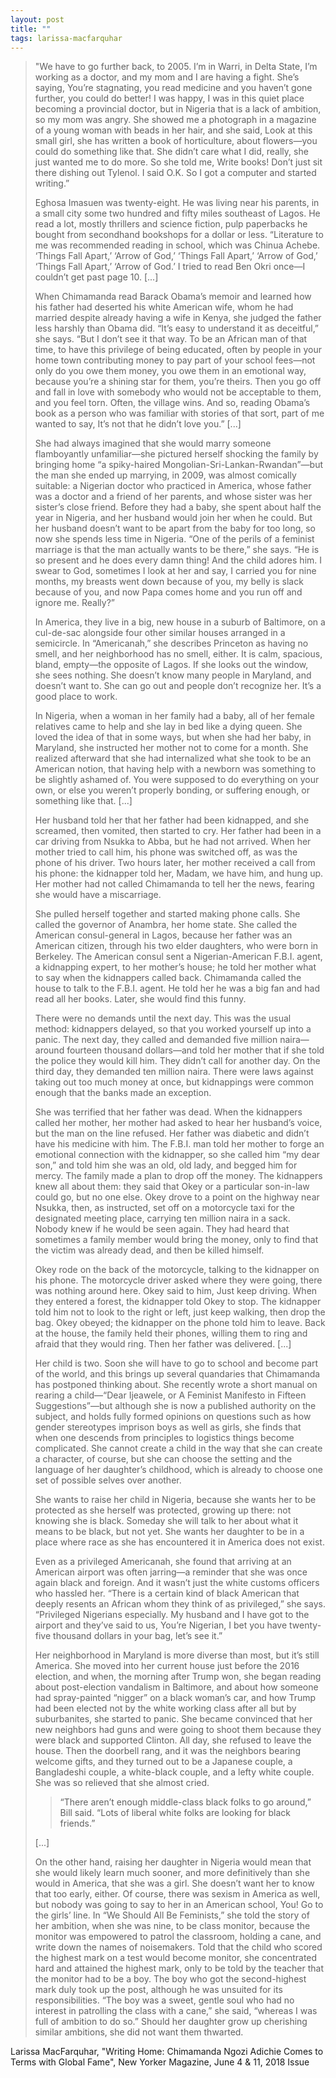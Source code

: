 ```yaml
---
layout: post
title: ""
tags: larissa-macfarquhar
--- 
```


> "We have to go further back, to 2005. I’m in Warri, in Delta State, I’m working as a doctor, and my mom and I are having a fight. She’s saying, You’re stagnating, you read medicine and you haven’t gone further, you could do better! I was happy, I was in this quiet place becoming a provincial doctor, but in Nigeria that is a lack of ambition, so my mom was angry. She showed me a photograph in a magazine of a young woman with beads in her hair, and she said, Look at this small girl, she has written a book of horticulture, about flowers—you could do something like that. She didn’t care what I did, really, she just wanted me to do more. So she told me, Write books! Don’t just sit there dishing out Tylenol. I said O.K. So I got a computer and started writing.”
> 
> Eghosa Imasuen was twenty-eight. He was living near his parents, in a small city some two hundred and fifty miles southeast of Lagos. He read a lot, mostly thrillers and science fiction, pulp paperbacks he bought from secondhand bookshops for a dollar or less. “Literature to me was recommended reading in school, which was Chinua Achebe. ‘Things Fall Apart,’ ‘Arrow of God,’ ‘Things Fall Apart,’ ‘Arrow of God,’ ‘Things Fall Apart,’ ‘Arrow of God.’ I tried to read Ben Okri once—I couldn’t get past page 10. [...]
> 
> When Chimamanda read Barack Obama’s memoir and learned how his father had deserted his white American wife, whom he had married despite already having a wife in Kenya, she judged the father less harshly than Obama did. “It’s easy to understand it as deceitful,” she says. “But I don’t see it that way. To be an African man of that time, to have this privilege of being educated, often by people in your home town contributing money to pay part of your school fees—not only do you owe them money, you owe them in an emotional way, because you’re a shining star for them, you’re theirs. Then you go off and fall in love with somebody who would not be acceptable to them, and you feel torn. Often, the village wins. And so, reading Obama’s book as a person who was familiar with stories of that sort, part of me wanted to say, It’s not that he didn’t love you.” [...]
> 
> She had always imagined that she would marry someone flamboyantly unfamiliar—she pictured herself shocking the family by bringing home “a spiky-haired Mongolian-Sri-Lankan-Rwandan”—but the man she ended up marrying, in 2009, was almost comically suitable: a Nigerian doctor who practiced in America, whose father was a doctor and a friend of her parents, and whose sister was her sister’s close friend. Before they had a baby, she spent about half the year in Nigeria, and her husband would join her when he could. But her husband doesn’t want to be apart from the baby for too long, so now she spends less time in Nigeria. “One of the perils of a feminist marriage is that the man actually wants to be there,” she says. “He is so present and he does every damn thing! And the child adores him. I swear to God, sometimes I look at her and say, I carried you for nine months, my breasts went down because of you, my belly is slack because of you, and now Papa comes home and you run off and ignore me. Really?”
> 
> In America, they live in a big, new house in a suburb of Baltimore, on a cul-de-sac alongside four other similar houses arranged in a semicircle. In “Americanah,” she describes Princeton as having no smell, and her neighborhood has no smell, either. It is calm, spacious, bland, empty—the opposite of Lagos. If she looks out the window, she sees nothing. She doesn’t know many people in Maryland, and doesn’t want to. She can go out and people don’t recognize her. It’s a good place to work.
> 
> In Nigeria, when a woman in her family had a baby, all of her female relatives came to help and she lay in bed like a dying queen. She loved the idea of that in some ways, but when she had her baby, in Maryland, she instructed her mother not to come for a month. She realized afterward that she had internalized what she took to be an American notion, that having help with a newborn was something to be slightly ashamed of. You were supposed to do everything on your own, or else you weren’t properly bonding, or suffering enough, or something like that. [...]
> 
> Her husband told her that her father had been kidnapped, and she screamed, then vomited, then started to cry. Her father had been in a car driving from Nsukka to Abba, but he had not arrived. When her mother tried to call him, his phone was switched off, as was the phone of his driver. Two hours later, her mother received a call from his phone: the kidnapper told her, Madam, we have him, and hung up. Her mother had not called Chimamanda to tell her the news, fearing she would have a miscarriage.
> 
> She pulled herself together and started making phone calls. She called the governor of Anambra, her home state. She called the American consul-general in Lagos, because her father was an American citizen, through his two elder daughters, who were born in Berkeley. The American consul sent a Nigerian-American F.B.I. agent, a kidnapping expert, to her mother’s house; he told her mother what to say when the kidnappers called back. Chimamanda called the house to talk to the F.B.I. agent. He told her he was a big fan and had read all her books. Later, she would find this funny.
> 
> There were no demands until the next day. This was the usual method: kidnappers delayed, so that you worked yourself up into a panic. The next day, they called and demanded five million naira—around fourteen thousand dollars—and told her mother that if she told the police they would kill him. They didn’t call for another day. On the third day, they demanded ten million naira. There were laws against taking out too much money at once, but kidnappings were common enough that the banks made an exception.
> 
> She was terrified that her father was dead. When the kidnappers called her mother, her mother had asked to hear her husband’s voice, but the man on the line refused. Her father was diabetic and didn’t have his medicine with him. The F.B.I. man told her mother to forge an emotional connection with the kidnapper, so she called him “my dear son,” and told him she was an old, old lady, and begged him for mercy. The family made a plan to drop off the money. The kidnappers knew all about them: they said that Okey or a particular son-in-law could go, but no one else. Okey drove to a point on the highway near Nsukka, then, as instructed, set off on a motorcycle taxi for the designated meeting place, carrying ten million naira in a sack. Nobody knew if he would be seen again. They had heard that sometimes a family member would bring the money, only to find that the victim was already dead, and then be killed himself.
> 
> Okey rode on the back of the motorcycle, talking to the kidnapper on his phone. The motorcycle driver asked where they were going, there was nothing around here. Okey said to him, Just keep driving. When they entered a forest, the kidnapper told Okey to stop. The kidnapper told him not to look to the right or left, just keep walking, then drop the bag. Okey obeyed; the kidnapper on the phone told him to leave. Back at the house, the family held their phones, willing them to ring and afraid that they would ring. Then her father was delivered. [...]
> 
> Her child is two. Soon she will have to go to school and become part of the world, and this brings up several quandaries that Chimamanda has postponed thinking about. She recently wrote a short manual on rearing a child—“Dear Ijeawele, or A Feminist Manifesto in Fifteen Suggestions”—but although she is now a published authority on the subject, and holds fully formed opinions on questions such as how gender stereotypes imprison boys as well as girls, she finds that when one descends from principles to logistics things become complicated. She cannot create a child in the way that she can create a character, of course, but she can choose the setting and the language of her daughter’s childhood, which is already to choose one set of possible selves over another.
> 
> She wants to raise her child in Nigeria, because she wants her to be protected as she herself was protected, growing up there: not knowing she is black. Someday she will talk to her about what it means to be black, but not yet. She wants her daughter to be in a place where race as she has encountered it in America does not exist.
> 
> Even as a privileged Americanah, she found that arriving at an American airport was often jarring—a reminder that she was once again black and foreign. And it wasn’t just the white customs officers who hassled her. “There is a certain kind of black American that deeply resents an African whom they think of as privileged,” she says. “Privileged Nigerians especially. My husband and I have got to the airport and they’ve said to us, You’re Nigerian, I bet you have twenty-five thousand dollars in your bag, let’s see it.”
> 
> Her neighborhood in Maryland is more diverse than most, but it’s still America. She moved into her current house just before the 2016 election, and when, the morning after Trump won, she began reading about post-election vandalism in Baltimore, and about how someone had spray-painted “nigger” on a black woman’s car, and how Trump had been elected not by the white working class after all but by suburbanites, she started to panic. She became convinced that her new neighbors had guns and were going to shoot them because they were black and supported Clinton. All day, she refused to leave the house. Then the doorbell rang, and it was the neighbors bearing welcome gifts, and they turned out to be a Japanese couple, a Bangladeshi couple, a white-black couple, and a lefty white couple. She was so relieved that she almost cried.
> 
> > “There aren’t enough middle-class black folks to go around,” Bill said. “Lots of liberal white folks are looking for black friends.”
> 
> [...]
> 
> On the other hand, raising her daughter in Nigeria would mean that she would likely learn much sooner, and more definitively than she would in America, that she was a girl. She doesn’t want her to know that too early, either. Of course, there was sexism in America as well, but nobody was going to say to her in an American school, You! Go to the girls’ line. In “We Should All Be Feminists,” she told the story of her ambition, when she was nine, to be class monitor, because the monitor was empowered to patrol the classroom, holding a cane, and write down the names of noisemakers. Told that the child who scored the highest mark on a test would become monitor, she concentrated hard and attained the highest mark, only to be told by the teacher that the monitor had to be a boy. The boy who got the second-highest mark duly took up the post, although he was unsuited for its responsibilities. “The boy was a sweet, gentle soul who had no interest in patrolling the class with a cane,” she said, “whereas I was full of ambition to do so.” Should her daughter grow up cherishing similar ambitions, she did not want them thwarted.

Larissa MacFarquhar, "Writing Home: Chimamanda Ngozi Adichie Comes to Terms with Global Fame", New Yorker Magazine, June 4 & 11, 2018 Issue